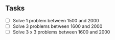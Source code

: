 ## Tasks

  - [ ] Solve 1 problem  between 1500 and 2000
  - [ ] Solve 3 problems between 1600 and 2000
  - [ ] Solve 3 x 3 problems between 1600 and 2000
